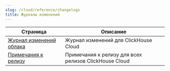 ```yaml
---
slug: /cloud/reference/changelogs
title: Журналы изменений
---
```


| Страница                                                      | Описание                                      |
|--------------------------------------------------------------|-----------------------------------------------|
| [Журнал изменений облака](/whats-new/cloud)          | Журнал изменений для ClickHouse Cloud         |
| [Примечания к релизу](/cloud/reference/changelogs/release-notes) | Примечания к релизу для всех релизов ClickHouse Cloud |
